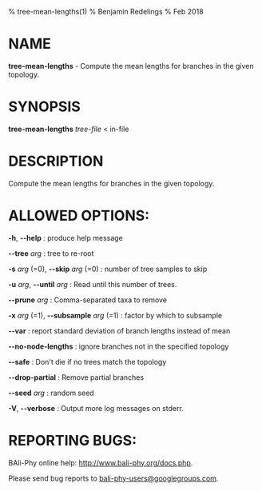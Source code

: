 % tree-mean-lengths(1)
% Benjamin Redelings
% Feb 2018

# NAME

**tree-mean-lengths** - Compute the mean lengths for branches in the given topology.

# SYNOPSIS

**tree-mean-lengths** _tree-file_ < in-file

# DESCRIPTION

Compute the mean lengths for branches in the given topology.

# ALLOWED OPTIONS:
**-h**, **--help**
: produce help message

**--tree** _arg_
: tree to re-root

**-s** _arg_ (=0), **--skip** _arg_ (=0)
: number of tree samples to skip

**-u** _arg_, **--until** _arg_
: Read until this number of trees.

**--prune** _arg_
: Comma-separated taxa to remove

**-x** _arg_ (=1), **--subsample** _arg_ (=1)
: factor by which to subsample

**--var**
: report standard deviation of branch lengths instead of mean

**--no-node-lengths**
: ignore branches not in the specified topology

**--safe**
: Don't die if no trees match the topology

**--drop-partial**
: Remove partial branches

**--seed** _arg_
: random seed

**-V**, **--verbose**
: Output more log messages on stderr.


# REPORTING BUGS:
 BAli-Phy online help: <http://www.bali-phy.org/docs.php>.

Please send bug reports to <bali-phy-users@googlegroups.com>.

